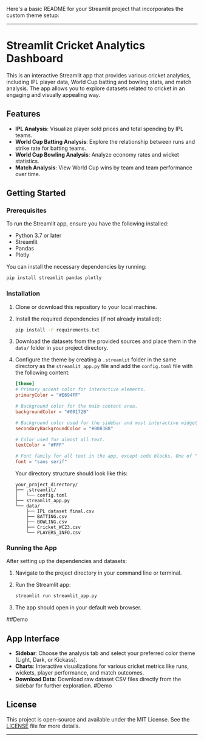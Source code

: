 Here's a basic README for your Streamlit project that incorporates the custom theme setup:

---

# Streamlit Cricket Analytics Dashboard

This is an interactive Streamlit app that provides various cricket analytics, including IPL player data, World Cup batting and bowling stats, and match analysis. The app allows you to explore datasets related to cricket in an engaging and visually appealing way.

## Features

- **IPL Analysis**: Visualize player sold prices and total spending by IPL teams.
- **World Cup Batting Analysis**: Explore the relationship between runs and strike rate for batting teams.
- **World Cup Bowling Analysis**: Analyze economy rates and wicket statistics.
- **Match Analysis**: View World Cup wins by team and team performance over time.

## Getting Started

### Prerequisites

To run the Streamlit app, ensure you have the following installed:

- Python 3.7 or later
- Streamlit
- Pandas
- Plotly

You can install the necessary dependencies by running:

```bash
pip install streamlit pandas plotly
```

### Installation

1. Clone or download this repository to your local machine.
   
2. Install the required dependencies (if not already installed):

   ```bash
   pip install -r requirements.txt
   ```

3. Download the datasets from the provided sources and place them in the `data/` folder in your project directory.

4. Configure the theme by creating a `.streamlit` folder in the same directory as the `streamlit_app.py` file and add the `config.toml` file with the following content:

   ```toml
   [theme]
   # Primary accent color for interactive elements.
   primaryColor = "#E694FF"

   # Background color for the main content area.
   backgroundColor = "#00172B"

   # Background color used for the sidebar and most interactive widgets.
   secondaryBackgroundColor = "#0083B8"

   # Color used for almost all text.
   textColor = "#FFF"

   # Font family for all text in the app, except code blocks. One of "sans serif", "serif", or "monospace".
   font = "sans serif"
   ```

   Your directory structure should look like this:

   ```
   your_project_directory/
   ├── .streamlit/
   │   └── config.toml
   ├── streamlit_app.py
   └── data/
       ├── IPL dataset final.csv
       ├── BATTING.csv
       ├── BOWLING.csv
       ├── Cricket_WC23.csv
       └── PLAYERS_INFO.csv
   ```

### Running the App

After setting up the dependencies and datasets:

1. Navigate to the project directory in your command line or terminal.

2. Run the Streamlit app:

   ```bash
   streamlit run streamlit_app.py
   ```

3. The app should open in your default web browser.

##Demo



## App Interface

- **Sidebar**: Choose the analysis tab and select your preferred color theme (Light, Dark, or Kickass).
- **Charts**: Interactive visualizations for various cricket metrics like runs, wickets, player performance, and match outcomes.
- **Download Data**: Download raw dataset CSV files directly from the sidebar for further exploration.
#Demo

## License

This project is open-source and available under the MIT License. See the [LICENSE](LICENSE) file for more details.

---
